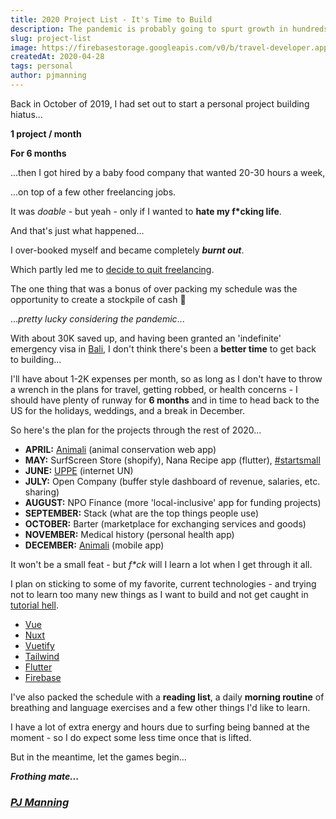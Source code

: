 ```yaml
---
title: 2020 Project List - It's Time to Build
description: The pandemic is probably going to spurt growth in hundreds of thousands of developers building their own projects - here's my list.
slug: project-list
image: https://firebasestorage.googleapis.com/v0/b/travel-developer.appspot.com/o/posts%2Fproject-list%2Fprojects1.jpg?alt=media&token=900c8a84-86ad-4966-9df6-5587890cca4f
createdAt: 2020-04-28
tags: personal
author: pjmanning
---
```


Back in October of 2019, I had set out to start a personal project building hiatus...

**1 project / month**

**For 6 months**

...then I got hired by a baby food company that wanted 20-30 hours a week,

...on top of a few other freelancing jobs.

It was _doable_ - but yeah - only if I wanted to **hate my f\*cking life**.

And that's just what happened...

I over-booked myself and became completely **_burnt out_**.

Which partly led me to [decide to quit freelancing](/work-independently).

The one thing that was a bonus of over packing my schedule was the opportunity to create a stockpile of cash 🤑

..._pretty lucky considering the pandemic_...

With about 30K saved up, and having been granted an 'indefinite' emergency visa in [Bali](https://www.google.com/maps/search/bali?hl=en&source=opensearch), I don't think there's been a **better time** to get back to building...

I'll have about 1-2K expenses per month, so as long as I don't have to throw a wrench in the plans for travel, getting robbed, or health concerns - I should have plenty of runway for **6 months** and in time to head back to the US for the holidays, weddings, and a break in December.

So here's the plan for the projects through the rest of 2020...

-   **APRIL:** [Animali](https://animali.life) (animal conservation web app)
-   **MAY:** SurfScreen Store (shopify), Nana Recipe app (flutter), [#startsmall](https://startsmall.llc)
-   **JUNE:** [UPPE](https://uppe.org) (internet UN)
-   **JULY:** Open Company (buffer style dashboard of revenue, salaries, etc. sharing)
-   **AUGUST:** NPO Finance (more 'local-inclusive' app for funding projects)
-   **SEPTEMBER:** Stack (what are the top things people use)
-   **OCTOBER:** Barter (marketplace for exchanging services and goods)
-   **NOVEMBER:** Medical history (personal health app)
-   **DECEMBER:** [Animali](https://animali.life) (mobile app)

It won't be a small feat - but _f\*ck_ will I learn a lot when I get through it all.

I plan on sticking to some of my favorite, current technologies - and trying not to learn too many new things as I want to build and not get caught in [tutorial hell](https://letslearnabout.net/blog/how-to-escape-from-tutorial-hell-and-never-come-back/').

-   [Vue](https://vuejs.org/)
-   [Nuxt](https://nuxtjs.org/)
-   [Vuetify](http://vuetifyjs.com/)
-   [Tailwind](https://tailwindcss.com/)
-   [Flutter](https://flutter.dev/)
-   [Firebase](https://firebase.google.com/)

I've also packed the schedule with a **reading list**, a daily **morning routine** of breathing and language exercises and a few other things I'd like to learn.

I have a lot of extra energy and hours due to surfing being banned at the moment - so I do expect some less time once that is lifted.

But in the meantime, let the games begin...

_**Frothing mate...**_

### [_PJ Manning_](https://twitter.com/pj_manning)
